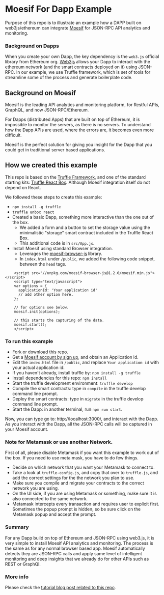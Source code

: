 
# Moesif For Dapp Example

Purpose of this repo is to illustrate an example how a DAPP built on web3js/ethereum can integrate [Moesif](https://www.moesif.com) for JSON-RPC API analytics and monitoring.

### Background on Dapps

When you create your own Dapp, the key dependency is the `web3.js` official library from Ethereum org.
[Web3js](https://github.com/ethereum/web3.js/) allows your Dapp to interact with the ethereum network (and the smart contracts deployed on it) using JSON-RPC. In our example, we use Truffle framework, which is set of tools for streamline some of the process and generate boilerplate code.

## Background on Moesif

Moesif is the leading API analytics and monitoring platform, for Restful APIs, GraphQL, and now JSON-RPC/Ethereum.

For Dapps (distributed Apps) that are built on top of Ethereum, it is impossible to
monitor the servers, as there is no servers.  To understand how the Dapp APIs
are used, where the errors are, it becomes even more difficult.

Moesif is the perfect solution for giving you insight for the Dapp that you could get in traditional server based applications.

## How we created this example

This repo is based on the [Truffle Framework](http://truffleframework.com/), and one of the standard starting kits: [Truffle React Box](http://truffleframework.com/boxes/react). Although Moesif integration itself do not
depend on React.

We followed these steps to create this example:

- `npm install -g truffle`
- `truffle unbox react`
- Created a basic Dapp, something more interactive than the one out of the box.
  - We added a form and a button to set the storage value using the minimalistic "storage" smart contract included in the Truffle React Box.
  - This additional code is in `src/App.js`.
- Install Moesif using standard Browser integration.
  - Leverages the [moesif-browser-js](https://www.moesif.com/docs/client-integration/browser-js/) library.
  - In `index.html` under `/public`, we added the following code snippet, between the `head` tags.

```
    <script src="//unpkg.com/moesif-browser-js@1.2.0/moesif.min.js"></script>
    <script type="text/javascript">
    var options = {
      applicationId: 'Your application id'
      // add other option here.
    };

    // for options see below.
    moesif.init(options);

    // this starts the capturing of the data.
    moesif.start();
    </script>
```

### To run this example

- Fork or download this repo.
- Get a [Moesif account by sign up](https://www.moesif.com), and obtain an Application Id.
- Edit the `index.html` file in `/public`, and replace `Your application id` with your actual application id.
- If you haven't already, install truffle by: `npm install -g truffle`
- Install dependencies for this repo: `npm install`
- Start the truffle development environment: `truffle develop`
- Compile the smart contracts: type in `compile` in the truffle develop command line prompt.
- Deploy the smart contracts: type in `migrate` in the truffle develop command line prompt.
- Start the Dapp: in another terminal, run `npm run start`.

Now, you can type go to: http://localhost:3000/, and interact with the Dapp.
As you interact with the Dapp, all the JSON-RPC calls will be captured in your
Moesif account.

### Note for Metamask or use another Network.

First of all, please disable Metamask if you want this example to work out of the box.
If you need to use meta mask, you have to do few things.

- Decide on which network that you want your Metamask to connect to.
- Take a look at `truffle-config.js`, and copy that over to `truffle.js`, and add the correct settings for the the network you plan to use.
- Make sure you compile and migrate your contracts to the correct network you are using.
- On the UI side, if you are using Metamask or something, make sure it is also connected to the same network.
- Metamask intercepts every transaction and requires user to explicit first. Sometimes the popup prompt is hidden, so be sure click on the Metamask popup and accept the prompt.

### Summary

For any Dapp build on top of Ethereum and JSON-RPC using web3.js, it is very simple
to install Moesif API analytics and monitoring. The process is the same as for any normal browser based app.
Moesif automatically detects they are JSON-RPC calls and apply same level of intelligent monitoring and deep insights that we already do for other APIs such as REST or GraphQl.

### More info

Please check the [tutorial blog post related to this repo](https://www.moesif.com/blog/blockchain/ethereum/Tutorial-for-building-Ethereum-Dapp-with-Integrated-Error-Monitoring/).